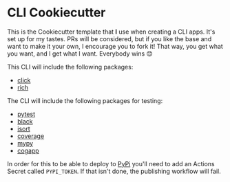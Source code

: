# CLI Cookiecutter

This is the Cookiecutter template that **I** use when creating a CLI apps. It's set up for my tastes. PRs will be considered, but if you like the base and want to make it your own, I encourage you to fork it! That way, you get what you want, and I get what I want. Everybody wins 😊

This CLI will include the following packages:

- [click](https://pypi.org/project/click/)
- [rich](https://pypi.org/project/rich/)

The CLI will include the following packages for testing:

- [pytest](https://pypi.org/project/pytest/)
- [black](https://pypi.org/project/black/)
- [isort](https://pypi.org/project/isort/)
- [coverage](https://pypi.org/project/coverage/)
- [mypy](https://pypi.org/project/mypy/)
- [cogapp](https://pypi.org/project/cogapp/)

In order for this to be able to deploy to [PyPi](https://pypi.org) you'll need to add an Actions Secret called `PYPI_TOKEN`. If that isn't done, the publishing workflow will fail. 

